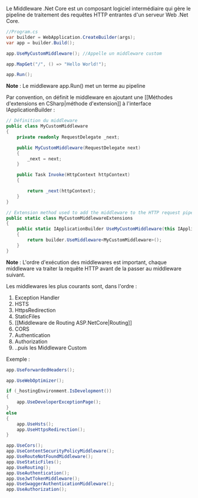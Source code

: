 
Le Middleware .Net Core est un composant logiciel intermédiaire qui gère le pipeline de traitement des requêtes HTTP entrantes d'un serveur Web .Net Core.

```csharp
//Program.cs
var builder = WebApplication.CreateBuilder(args);
var app = builder.Build();

app.UseMyCustomMiddleware(); //Appelle un middleware custom

app.MapGet("/", () => "Hello World!");

app.Run();
```
**Note** : Le middleware app.Run() met un terme au pipeline

Par convention, on définit le middleware en ajoutant une [[Méthodes d'extensions en CSharp|méthode d'extension]] à l'interface IApplicationBuilder : 
```csharp
// Définition du middleware
public class MyCustomMiddleware
{
	private readonly RequestDelegate _next;

	public MyCustomMiddleware(RequestDelegate next)
	{
		_next = next;
	}

	public Task Invoke(HttpContext httpContext)
	{

		return _next(httpContext);
	}
}

// Extension method used to add the middleware to the HTTP request pipeline.
public static class MyCustomMiddlewareExtensions
{
	public static IApplicationBuilder UseMyCustomMiddleware(this IApplicationBuilder builder)
	{
		return builder.UseMiddleware<MyCustomMiddleware>();
	}
}
```

**Note** : L'ordre d'exécution des middlewares est important, chaque middleware va traiter la requête HTTP avant de la passer au middleware suivant.

Les middlewares les plus courants sont, dans l'ordre : 
1. Exception Handler
2. HSTS
3. HttpsRedirection
4. StaticFiles
5. [[Middleware de Routing ASP.NetCore|Routing]]
6. CORS
7. Authentication
8. Authorization
9. ..puis les Middleware Custom

Exemple : 
```csharp
app.UseForwardedHeaders();

app.UseWebOptimizer();

if (_hostingEnvironment.IsDevelopment())
{
    app.UseDeveloperExceptionPage();
}
else
{
    app.UseHsts();
    app.UseHttpsRedirection();
}

app.UseCors();
app.UseContentSecurityPolicyMiddleware();
app.UseRouteNotFoundMiddleware();
app.UseStaticFiles();
app.UseRouting();
app.UseAuthentication();
app.UseJwtTokenMiddleware();
app.UseSwaggerAuthenticationMiddleware();
app.UseAuthorization();
```

